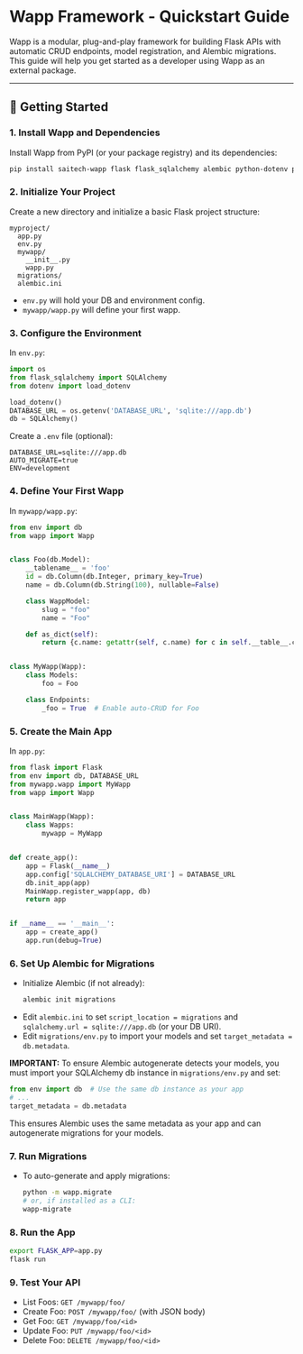 # Wapp Framework - Quickstart Guide

Wapp is a modular, plug-and-play framework for building Flask APIs with automatic CRUD endpoints, model registration, and Alembic migrations. This guide will help you get started as a developer using Wapp as an external package.

---

## 🚀 Getting Started

### 1. Install Wapp and Dependencies

Install Wapp from PyPI (or your package registry) and its dependencies:

```bash
pip install saitech-wapp flask flask_sqlalchemy alembic python-dotenv pydantic
```

### 2. Initialize Your Project

Create a new directory and initialize a basic Flask project structure:

```
myproject/
  app.py
  env.py
  mywapp/
    __init__.py
    wapp.py
  migrations/
  alembic.ini
```

- `env.py` will hold your DB and environment config.
- `mywapp/wapp.py` will define your first wapp.

### 3. Configure the Environment

In `env.py`:
```python
import os
from flask_sqlalchemy import SQLAlchemy
from dotenv import load_dotenv

load_dotenv()
DATABASE_URL = os.getenv('DATABASE_URL', 'sqlite:///app.db')
db = SQLAlchemy()
```

Create a `.env` file (optional):
```
DATABASE_URL=sqlite:///app.db
AUTO_MIGRATE=true
ENV=development
```

### 4. Define Your First Wapp

In `mywapp/wapp.py`:

```python
from env import db
from wapp import Wapp


class Foo(db.Model):
    __tablename__ = 'foo'
    id = db.Column(db.Integer, primary_key=True)
    name = db.Column(db.String(100), nullable=False)

    class WappModel:
        slug = "foo"
        name = "Foo"

    def as_dict(self):
        return {c.name: getattr(self, c.name) for c in self.__table__.columns}


class MyWapp(Wapp):
    class Models:
        foo = Foo

    class Endpoints:
        _foo = True  # Enable auto-CRUD for Foo
```

### 5. Create the Main App

In `app.py`:

```python
from flask import Flask
from env import db, DATABASE_URL
from mywapp.wapp import MyWapp
from wapp import Wapp


class MainWapp(Wapp):
    class Wapps:
        mywapp = MyWapp


def create_app():
    app = Flask(__name__)
    app.config['SQLALCHEMY_DATABASE_URI'] = DATABASE_URL
    db.init_app(app)
    MainWapp.register_wapp(app, db)
    return app


if __name__ == '__main__':
    app = create_app()
    app.run(debug=True)
```

### 6. Set Up Alembic for Migrations

- Initialize Alembic (if not already):
  ```bash
  alembic init migrations
  ```
- Edit `alembic.ini` to set `script_location = migrations` and `sqlalchemy.url = sqlite:///app.db` (or your DB URI).
- Edit `migrations/env.py` to import your models and set `target_metadata = db.metadata`.

**IMPORTANT:**
To ensure Alembic autogenerate detects your models, you must import your SQLAlchemy db instance in `migrations/env.py` and set:

```python
from env import db  # Use the same db instance as your app
# ...
target_metadata = db.metadata
```

This ensures Alembic uses the same metadata as your app and can autogenerate migrations for your models.

### 7. Run Migrations

- To auto-generate and apply migrations:
  ```bash
  python -m wapp.migrate
  # or, if installed as a CLI:
  wapp-migrate
  ```

### 8. Run the App

```bash
export FLASK_APP=app.py
flask run
```

### 9. Test Your API

- List Foos: `GET /mywapp/foo/`
- Create Foo: `POST /mywapp/foo/` (with JSON body)
- Get Foo: `GET /mywapp/foo/<id>`
- Update Foo: `PUT /mywapp/foo/<id>`
- Delete Foo: `DELETE /mywapp/foo/<id>`
